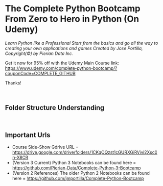 # The Complete Python Bootcamp From Zero to Hero in Python (On Udemy)
*_Learn Python like a Professional Start from the basics and go all the way to creating your own applications and games
Created by Jose Portilla, Copyright(©) by Pierian Data Inc._*

Get it now for 95% off with the Udemy Main Course link:
https://www.udemy.com/complete-python-bootcamp/?couponCode=COMPLETE_GITHUB

Thanks!

<br>

## Folder Structure Understanding


<br>

## Important Urls
+ Course Side-Show Gdrive URL = https://drive.google.com/drive/folders/1CKqOQzst1cGURXGiRVivi2Xsc0n-X8CR
+ (Version 3 Current) Python 3 Notebooks can be found here = https://github.com/Pierian-Data/Complete-Python-3-Bootcamp
+ (Version 2 References) The older Python 2 Notebooks can be found here = https://github.com/jmportilla/Complete-Python-Bootcamp
